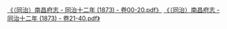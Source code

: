 [《（同治）南昌府志 - 同治十二年 (1873) - 卷00-20.pdf》](https://commons.wikimedia.org/wiki/File:%EF%BC%88%E5%90%8C%E6%B2%BB%EF%BC%89%E5%8D%97%E6%98%8C%E5%BA%9C%E5%BF%97_-_%E5%90%8C%E6%B2%BB%E5%8D%81%E4%BA%8C%E5%B9%B4_(1873)_-_%E5%8D%B700-20.pdf?page=3)
[《（同治）南昌府志 - 同治十二年 (1873) - 卷21-40.pdf》](https://commons.wikimedia.org/wiki/File:%EF%BC%88%E5%90%8C%E6%B2%BB%EF%BC%89%E5%8D%97%E6%98%8C%E5%BA%9C%E5%BF%97_-_%E5%90%8C%E6%B2%BB%E5%8D%81%E4%BA%8C%E5%B9%B4_(1873)_-_%E5%8D%B721-40.pdf)
